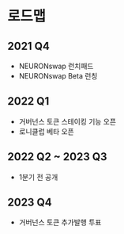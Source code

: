 # 로드맵

## 2021 Q4

* NEURONswap 런치패드
* NEURONswap Beta 런칭

## 2022 Q1

* 거버넌스 토큰 스테이킹 기능 오픈
* 로니클럽 베타 오픈

## 2022 Q2 \~ 2023 Q3

* 1분기 전 공개

## 2023 Q4

* 거버넌스 토큰 추가발행 투표
